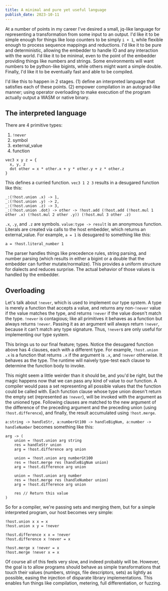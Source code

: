 ```yaml
---
title: A minimal and pure yet useful language
publish_date: 2023-10-11
---
```


At a number of points in my career I've desired a small, jq-like language for representing a transformation from some input to an output. I'd like it to be simple enough for things like loop counters to be simply `i + 1`, while flexible enough to process sequence mappings and reductions. I'd like it to be pure and deterministic, allowing the embedder to handle IO and any interaction with the world. I'd like it to be minimal, even to the point of the embedder providing things like numbers and strings. Some environments will want numbers to be python-like bigints, while others might want a simple double. Finally, I'd like it to be eventually fast and able to be compiled.

I'd like this to happen in 2 stages. (1) define an interpreted language that satisfies each of these points. (2) empower compilation in an autograd-like manner; using operator overloading to make execution of the program actually output a WASM or native binary.

## The interpreted language
There are 4 primitive types:
1. `!never`
2. symbol
3. external_value
4. function
```
vec3 x y z = {
  x, y, z
  dot other = x * other.x + y * other.y + z * other.z
}
```
This defines a curried function. `vec3 1 2 3` results in a desugared function like this:
```
_:(!host.union .x) -> 1,
_:(!host.union .y) -> 2,
_:(!host.union .z) -> 3,
_:(!host.union .dot) -> other -> !host.add (!host.add (!host.mul 1 other .x) (!host.mul 2 other .y)) (!host.mul 3 other .z)
```
`.x`, `.y`, and `.z` are symbols. `value:type -> result` is an anonymous function. Literals are created via calls to the host embedder, which returns an external_value. For example, `a = 1` is desugared to something like this:
```
a = !host.literal_number 1
```
The parser handles things like precedence rules, string parsing, and number parsing (which results in either a bigint or a double that the embedder can further mutate/normalize). This provides a uniform structure for dialects and reduces surprise. The actual behavior of those values is handled by the embedder.

## Overloading

Let's talk about `!never`, which is used to implement our type system. A type is merely a function that accepts a value, and returns any non-`!never` value if the value matches the type, and returns `!never` if the value doesn't match the type. `!never` is contagious; like all primitives it behaves as a function but always returns `!never`. Passing it as an argument will always return `!never`, because it can't match any type signature. Thus, `!never`s are only useful for implementing our type system.

This brings us to our final feature; types. Notice the desugared function above has 4 clauses, each with a different type. For example, `!host.union .x` is a function that returns `.x` if the argument is `.x`, and `!never` otherwise. It behaves as the type. The runtime will naively type-test each clause to determine the function body to invoke.

This might seem a little weirder than it should be, and you'd be right, but the magic happens now that we can pass any kind of value to our function. A compiler would pass a set representing all possible values that the function could be called with. Each function clause whose type union doesn't return the empty set (represented as `!never`), will be invoked with the argument as the unioned type. Following clauses are matched to the new argument of the difference of the preceding argument and the preceding union (using `!host.difference`), and finally, the result accumulated using `!host.merge`.

`a:string -> handleStr, a:numberGt100 -> handleBigNum, a:number -> handleNumber` becomes something like this:
```
arg -> (
    union = !host.union arg string
    res = handleStr union
    arg = !host.difference arg union
    
    union = !host.union arg numberGt100
    res = !host.merge res (handleBigNum union)
    arg = !host.difference arg union
    
    union = !host.union arg number
    res = !host.merge res (handleNumber union)
    arg = !host.difference arg union
    
    res // Return this value
)
```

So for a compiler, we're passing sets and merging them, but for a simple interpreted program, our host becomes very simple:
```
!host.union x x = x
!host.union x y = !never

!host.difference x x = !never
!host.difference x !never = x

!host.merge x !never = x
!host.merge !never x = x
```

Of course all of this feels very slow, and indeed probably will be. However, the goal is to allow programs should behave as simple transformations that touch their values (numbers, strings, file descriptors, sets) as lightly as possible, easing the injection of disparate library implementations. This enables fun things like compilation, metering, full differentiation, or fuzzing.